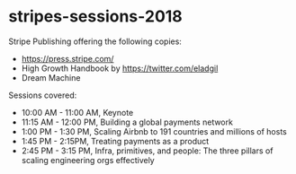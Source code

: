 # stripes-sessions-2018

Stripe Publishing offering the following copies:

- https://press.stripe.com/
- High Growth Handbook by https://twitter.com/eladgil
- Dream Machine

Sessions covered:

- 10:00 AM - 11:00 AM, Keynote
- 11:15 AM - 12:00 PM, Building a global payments network
- 1:00 PM - 1:30 PM, Scaling Airbnb to 191 countries and millions of hosts
- 1:45 PM - 2:15PM, Treating payments as a product
- 2:45 PM - 3:15 PM, Infra, primitives, and people: The three pillars of scaling engineering orgs effectively



